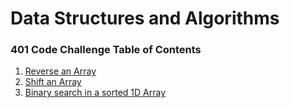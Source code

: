 # Data Structures and Algorithms

### 401 Code Challenge Table of Contents
1. [Reverse an Array](python/code_challenges/array_reverse/README.md)  
2. [Shift an Array](python/code_challenges/array_shift/README.md)   
3. [Binary search in a sorted 1D Array](python/README.md)  
